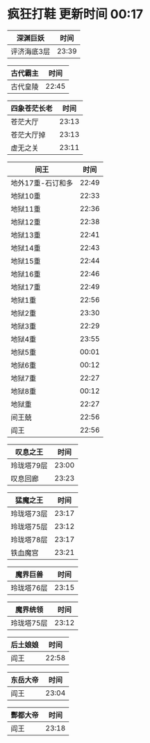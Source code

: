 # 疯狂打鞋 更新时间 00:17

| 深渊巨妖   | 时间    |
|--------|-------|
| 评济海底3层 | 23:39 |

| 古代霸主   | 时间    |
|--------|-------|
| 古代皇陵 | 22:45 |

| 四象苍茫长老   | 时间    |
|--------|-------|
| 苍茫大厅 | 23:13 |
| 苍茫大厅掉 | 23:13 |
| 虚无之关 | 23:11 |

| 间王   | 时间    |
|--------|-------|
| 地外17重-石订和多 | 22:49 |
| 地狱10重 | 22:33 |
| 地狱11重 | 22:36 |
| 地狱12重 | 22:38 |
| 地狱13重 | 22:41 |
| 地狱14重 | 22:43 |
| 地狱15重 | 22:44 |
| 地狱16重 | 22:46 |
| 地狱17重 | 22:49 |
| 地狱1重 | 22:56 |
| 地狱2重 | 23:30 |
| 地狱3重 | 22:29 |
| 地狱4重 | 23:55 |
| 地狱5重 | 00:01 |
| 地狱6重 | 00:12 |
| 地狱7重 | 22:27 |
| 地狱8重 | 00:12 |
| 地狱重 | 22:27 |
| 间王兢 | 22:56 |
| 阎王 | 22:56 |

| 叹息之王   | 时间    |
|--------|-------|
| 玲珑塔79层 | 23:00 |
| 叹息回廊 | 23:23 |

| 猛魔之王   | 时间    |
|--------|-------|
| 玲珑塔73层 | 23:17 |
| 玲珑塔75层 | 23:12 |
| 玲珑塔78层 | 23:17 |
| 铁血魔宫 | 23:21 |

| 魔界巨兽   | 时间    |
|--------|-------|
| 玲珑塔76层 | 23:15 |

| 魔界统领   | 时间    |
|--------|-------|
| 玲珑塔75层 | 23:12 |

| 后土娘娘   | 时间    |
|--------|-------|
| 阎王 | 22:58 |

| 东岳大帝   | 时间    |
|--------|-------|
| 阎王 | 23:04 |

| 酆都大帝   | 时间    |
|--------|-------|
| 阎王 | 23:18 |